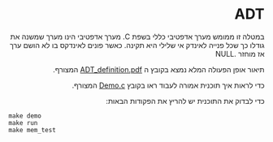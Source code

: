 <div dir="rtl" lang="he">

# ADT
במטלה זו ממומש מערך אדפטיבי כללי בשפת C. 
מערך אדפטיבי הינו מערך שמשנה את גודלו כך שכל פנייה לאינדק אי שלילי היא תקינה. כאשר פונים לאינדקס בו לא הושם ערך אז מוחזר .NULL

תיאור אופן הפעולה המלא נמצא בקובץ ה
[ADT_definition.pdf](ADT_definition.pdf) 
המצורף.

כדי לראות איך תוכנית אמורה לעבוד ראו בקובץ
[Demo.c](Demo.c)
המצורף.

כדי לבדוק את התוכנית יש להריץ את הפקודות הבאות:

<div dir='ltr'>

    make demo
	make run
    make mem_test

</div> 	

</div>
